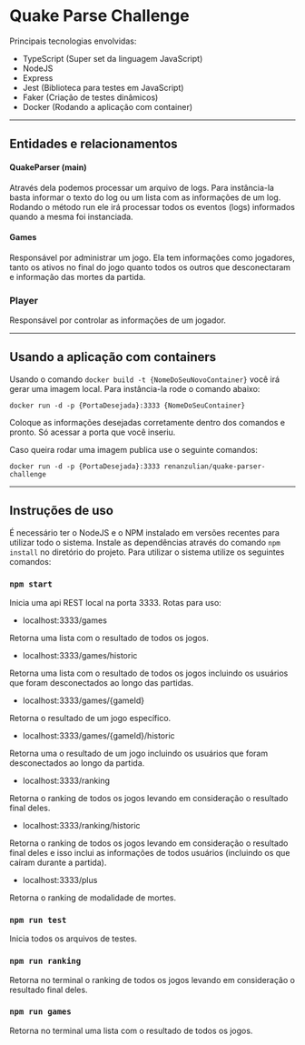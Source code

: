 # Quake Parse Challenge

Principais tecnologias envolvidas:
- TypeScript (Super set da linguagem JavaScript)
- NodeJS
- Express
- Jest (Biblioteca para testes em JavaScript)
- Faker (Criação de testes dinâmicos)
- Docker (Rodando a aplicação com container)

------

## Entidades e relacionamentos

#### QuakeParser (main)
Através dela podemos processar um arquivo de logs. Para instância-la basta informar o texto do log ou um lista com as informações de um log. Rodando o método run ele irá processar todos os eventos (logs) informados quando a mesma foi instanciada.

#### Games
Responsável por administrar um jogo. Ela tem informações como jogadores, tanto os ativos no final do jogo quanto todos os outros que desconectaram e informação das mortes da partida.

### Player
Responsável por controlar as informações de um jogador.

-----

## Usando a aplicação com containers

Usando o comando `docker build -t {NomeDoSeuNovoContainer}` você irá gerar uma imagem local. Para instância-la rode o comando abaixo:

`docker run -d -p {PortaDesejada}:3333 {NomeDoSeuContainer}`

Coloque as informações desejadas corretamente dentro dos comandos e pronto. Só acessar a porta que você inseriu.

Caso queira rodar uma imagem publica use o seguinte comandos:

`docker run -d -p {PortaDesejada}:3333 renanzulian/quake-parser-challenge`



-----

## Instruções de uso



É necessário ter o NodeJS e o NPM instalado em versões recentes para utilizar todo o sistema. Instale as dependências através do comando `npm install` no diretório do projeto. Para utilizar o sistema utilize os seguintes comandos:

### `npm start`
Inicia uma api REST local na porta 3333. Rotas para uso:

- localhost:3333/games 

Retorna uma lista com o resultado de todos os jogos.


-  localhost:3333/games/historic

Retorna uma lista com o resultado de todos os jogos incluindo os usuários que foram desconectados ao longo das partidas.

- localhost:3333/games/{gameId} 

Retorna o resultado de um jogo específico.

-  localhost:3333/games/{gameId}/historic

Retorna uma o resultado de um jogo incluindo os usuários que foram desconectados ao longo da partida.


- localhost:3333/ranking 

Retorna o ranking de todos os jogos levando em consideração o resultado final deles.

- localhost:3333/ranking/historic

Retorna o ranking de todos os jogos levando em consideração o resultado final deles e isso inclui as informações de todos usuários (incluindo os que caíram durante a partida).

- localhost:3333/plus 

Retorna o ranking de modalidade de mortes.

### `npm run test`
Inicia todos os arquivos de testes.

### `npm run ranking`
Retorna no terminal o ranking de todos os jogos levando em consideração o resultado final deles.

### `npm run games`
Retorna no terminal uma lista com o resultado de todos os jogos.